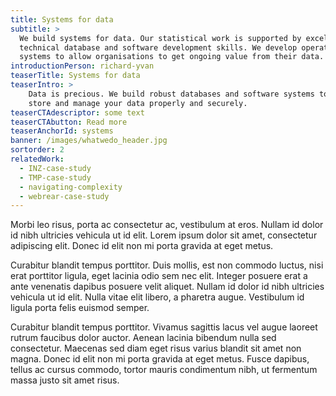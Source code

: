 ```yaml
---
title: Systems for data
subtitle: >
  We build systems for data. Our statistical work is supported by excellent
  technical database and software development skills. We develop operational
  systems to allow organisations to get ongoing value from their data.
introductionPerson: richard-yvan
teaserTitle: Systems for data
teaserIntro: >
    Data is precious. We build robust databases and software systems to collect,
    store and manage your data properly and securely.
teaserCTAdescriptor: some text
teaserCTAbutton: Read more
teaserAnchorId: systems
banner: /images/whatwedo_header.jpg
sortorder: 2
relatedWork:
  - INZ-case-study
  - TMP-case-study
  - navigating-complexity
  - webrear-case-study
---
```

Morbi leo risus, porta ac consectetur ac, vestibulum at eros. Nullam id dolor id nibh ultricies vehicula ut id elit. Lorem ipsum dolor sit amet, consectetur adipiscing elit. Donec id elit non mi porta gravida at eget metus.

Curabitur blandit tempus porttitor. Duis mollis, est non commodo luctus, nisi erat porttitor ligula, eget lacinia odio sem nec elit. Integer posuere erat a ante venenatis dapibus posuere velit aliquet. Nullam id dolor id nibh ultricies vehicula ut id elit. Nulla vitae elit libero, a pharetra augue. Vestibulum id ligula porta felis euismod semper.

Curabitur blandit tempus porttitor. Vivamus sagittis lacus vel augue laoreet rutrum faucibus dolor auctor. Aenean lacinia bibendum nulla sed consectetur. Maecenas sed diam eget risus varius blandit sit amet non magna. Donec id elit non mi porta gravida at eget metus. Fusce dapibus, tellus ac cursus commodo, tortor mauris condimentum nibh, ut fermentum massa justo sit amet risus.